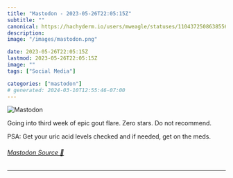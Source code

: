 ```yaml
---
title: "Mastodon - 2023-05-26T22:05:15Z"
subtitle: ""
canonical: https://hachyderm.io/users/mweagle/statuses/110437250863855646
description:
image: "/images/mastodon.png"

date: 2023-05-26T22:05:15Z
lastmod: 2023-05-26T22:05:15Z
image: ""
tags: ["Social Media"]

categories: ["mastodon"]
# generated: 2024-03-10T12:55:46-07:00
---
```

![Mastodon](/images/mastodon.png)

<p>Going into third week of epic gout flare. Zero stars. Do not recommend.</p><p>PSA: Get your uric acid levels checked and if needed, get on the meds.</p>


###### [Mastodon Source 🐘](https://hachyderm.io/@mweagle/110437250863855646)

___
